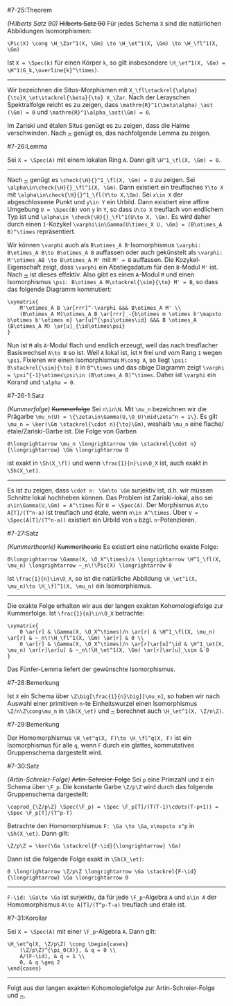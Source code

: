 #7-25:Theorem

*(Hilberts Satz 90)* ~~Hilberts Satz 90~~ Für jedes Schema `X` sind die natürlichen Abbildungen Isomorphismen:

    \Pic(X) \cong \H_\Zar^1(X, \Gm) \to \H_\et^1(X, \Gm) \to \H_\fl^1(X, \Gm)

Ist `X = \Spec(k)` für einen Körper `k`, so gilt insbesondere `\H_\et^1(X, \Gm) = \H^1(G_k,\overline{k}^\times)`.

---

Wir bezeichnen die Situs-Morphismen mit `X_\fl\stackrel{\alpha}{\to}X_\et\stackrel{\beta}{\to} X_\Zar`. Nach der Lerayschen Spektralfolge reicht es zu zeigen, dass `\mathrm{R}^1(\beta\alpha)_\ast (\Gm) = 0` und `\mathrm{R}^1\alpha_\ast(\Gm) = 0`.

Im Zariski und étalen Situs genügt es zu zeigen, dass die Halme verschwinden. Nach [~](#7-13) genügt es, das nachfolgende Lemma zu zeigen.

#7-26:Lemma

Sei `X = \Spec(A)` mit einem lokalen Ring `A`. Dann gilt `\H^1_\fl(X, \Gm) = 0`.

---

Nach [~](#4-6) genügt es `\check{\H}{}^1_\fl(X, \Gm) = 0` zu zeigen. Sei `\alpha\in\check{\H}{}_\fl^1(X, \Gm)`. Dann existiert ein treuflaches `Y\to X` mit `\alpha\in\check{\H}{}^1_\fl(Y\to X,\Gm)`. Sei `x\in X` der abgeschlossene Punkt und `y\in Y` ein Urbild. Dann existiert eine affine Umgebung `U = \Spec(B)` von `y` in `Y`, so dass `U\to X` treuflach von endlichem Typ ist und `\alpha\in \check{\H}{}_\fl^1(U\to X, \Gm)`. Es wird daher durch einen `1`-Kozykel `\varphi\in\Gamma(U\times_X U, \Gm) = (B\otimes_A B)^\times` repräsentiert.

Wir können `\varphi` auch als `B\otimes_A B`-Isomorphismus `\varphi: B\otimes_A B\to B\otimes_A B` auffassen oder auch gekünstelt als `\varphi: M'\otimes_AB \to B\otimes_A M'` mit `M' = B` auffassen. Die Kozykel-Eigenschaft zeigt, dass `\varphi` ein Abstiegsdatum für den `B`-Modul `M'` ist. Nach [~](#5-23) ist dieses effektiv. Also gibt es einen `A`-Modul `M` und einen Isomorphismus `\psi: B\otimes_A M\stackrel{\sim}{\to} M' = B`, so dass das folgende Diagramm kommutiert:

    \xymatrix{
        M'\otimes_A B \ar[rrr]^-\varphi &&& B\otimes_A M' \\
        (B\otimes_A M)\otimes_A B \ar[rrr]_-{b\otimes m \otimes b'\mapsto b\otimes b'\otimes m} \ar[u]^{\psi\otimes\id} &&& B \otimes_A (B\otimes_A M) \ar[u]_{\id\otimes\psi}
    }

Nun ist `M` als `A`-Modul flach und endlich erzeugt, weil das nach treuflacher Basiswechsel `A\to B` so ist. Weil `A` lokal ist, ist `M` frei und vom Rang `1` wegen `\psi`. Fixieren wir einen Isomorphismus `M\cong A`, so liegt `\psi: B\stackrel{\sim}{\to} B` in `B^\times` und das obige Diagramm zeigt `\varphi = \psi^{-1}\otimes\psi\in (B\otimes_A B)^\times`. Daher ist `\varphi` ein Korand und `\alpha = 0`.

#7-26-1:Satz

*(Kummerfolge)* ~~Kummerfolge~~ Sei `n\in\N`. Mit `\mu_n` bezeichnen wir die Prägarbe `\mu_n(U) = \{\zeta\in\Gamma(U,\O_U)\mid\zeta^n = 1\}`. Es gilt `\mu_n = \ker(\Gm \stackrel{\cdot n}{\to}\Gm)`, weshalb `\mu_n` eine flache/étale/Zariski-Garbe ist. Die Folge von Garben

    0\longrightarrow \mu_n \longrightarrow \Gm \stackrel{\cdot n}{\longrightarrow} \Gm \longrightarrow 0

ist exakt in `\Sh(X_\fl)` und wenn `\frac{1}{n}\in\O_X` ist, auch exakt in `\Sh(X_\et)`.

---

Es ist zu zeigen, dass `\cdot n: \Gm\to \Gm` surjektiv ist, d.h. wir müssen Schnitte lokal hochheben können. Das Problem ist Zariski-lokal, also sei `a\in\Gamma(U,\Gm) = A^\times` für `U = \Spec(A)`. Der Morphismus `A\to A[T]/(T^n-a)` ist treuflach und étale, wenn `n\in A^\times`. Über `V = \Spec(A[T]/(T^n-a))` existiert ein Urbild von `a` bzgl. `n`-Potenzieren.

#7-27:Satz

*(Kummertheorie)* ~~Kummertheorie~~ Es existiert eine natürliche exakte Folge:

    0\longrightarrow \Gamma(X, \O_X^\times)/n \longrightarrow \H^1_\fl(X, \mu_n) \longrightarrow ~_n\!\Pic(X) \longrightarrow 0

Ist `\frac{1}{n}\in\O_X`, so ist die natürliche Abbildung `\H_\et^1(X, \mu_n)\to \H_\fl^1(X, \mu_n)` ein Isomorphismus.

---

Die exakte Folge erhalten wir aus der langen exakten Kohomologiefolge zur Kummerfolge. Ist `\frac{1}{n}\in\O_X` betrachte:

    \xymatrix{
        0 \ar[r] & \Gamma(X, \O_X^\times)/n \ar[r] & \H^1_\fl(X, \mu_n) \ar[r] & ~_n\!\H_\fl^1(X, \Gm) \ar[r] & 0 \\
        0 \ar[r] & \Gamma(X, \O_X^\times)/n \ar[r]\ar[u]^\id & \H^1_\et(X, \mu_n) \ar[r]\ar[u] & ~_n\!\H_\et^1(X, \Gm) \ar[r]\ar[u]_\sim & 0
    }

Das Fünfer-Lemma liefert der gewünschte Isomorphismus.

#7-28:Bemerkung

Ist `X` ein Schema über `\Z\big[\frac{1}{n}\big][\mu_n]`, so haben wir nach Auswahl einer primitiven `n`-te Einheitswurzel einen Isomorphismus `\Z/n\Z\cong\mu_n` in `\Sh(X_\et)` und [~](#7-27) berechnet auch `\H_\et^1(X, \Z/n\Z)`.

#7-29:Bemerkung

Der Homomorphismus `\H_\et^q(X, F)\to \H_\fl^q(X, F)` ist ein Isomorphismus für alle `q`, wenn `F` durch ein glattes, kommutatives Gruppenschema dargestellt wird.

#7-30:Satz

*(Artin-Schreier-Folge)* ~~Artin-Schreier-Folge~~ Sei `p` eine Primzahl und `X` ein Schema über `\F_p`. Die konstante Garbe `\Z/p\Z` wird durch das folgende Gruppenschema dargestellt:

    \coprod_{\Z/p\Z} \Spec(\F_p) = \Spec \F_p[T]/(T(T-1)\cdots(T-p+1)) = \Spec \F_p[T]/(T^p-T)

Betrachte den Homomorphismus `F: \Ga \to \Ga`, `x\mapsto x^p` in `\Sh(X_\et)`. Dann gilt:

    \Z/p\Z = \ker(\Ga \stackrel{F-\id}{\longrightarrow} \Ga)

Dann ist die folgende Folge exakt in `\Sh(X_\et)`:

    0 \longrightarrow \Z/p\Z \longrightarrow \Ga \stackrel{F-\id}{\longrightarrow} \Ga \longrightarrow 0

---

`F-\id: \Ga\to \Ga` ist surjektiv, da für jede `\F_p`-Algebra `A` und `a\in A` der Homomorphismus `A\to A[T]/(T^p-T-a)` treuflach und étale ist.

#7-31:Korollar

Sei `X = \Spec(A)` mit einer `\F_p`-Algebra `A`. Dann gilt:

    \H_\et^q(X, \Z/p\Z) \cong \begin{cases}
        (\Z/p\Z)^{\pi_0(X)}, & q = 0 \\
        A/(F-\id), & q = 1 \\
        0, & q \geq 2
    \end{cases}

---

Folgt aus der langen exakten Kohomologiefolge zur Artin-Schreier-Folge und [~](#7-23).
